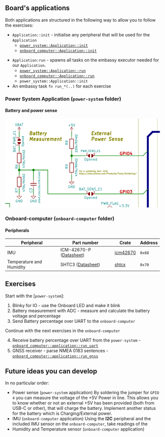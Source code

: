 ## Board's applications

Both applications are structured in the following way to allow you to follow the exercises:
- `Application::init` - initialise any peripheral that will be used for the `Application`
  - [`power_system::Application::init`][power-system-application-init]
  - [`onboard_computer::Application::init`][onboard-computer-application-init]

[power-system-application-init]: ./skeleton/riscv32imac-unknown-none-elf/doc/power_system/application/struct.Application.html#method.init
[onboard-computer-application-init]: ./skeleton/riscv32imac-unknown-none-elf/doc/onboard_computer/application/struct.Application.html#method.init

- `Application:run` - spawns all tasks on the embassy executor needed for our `Application`.
  - [`power_system::Application::run`][power-system-application-run]
  - [`onboard_computer::Application::run`][onboard-computer-application-run]
  - `power_system::Application::init`
- An embassy task `fn run_*(..)` for each exercise

[power-system-application-run]: ./skeleton/riscv32imac-unknown-none-elf/doc/power_system/application/struct.Application.html#method.run
[onboard-computer-application-run]: ./skeleton/riscv32imac-unknown-none-elf/doc/onboard_computer/application/struct.Application.html#method.run

### Power System Application (`power-system` folder)

#### Battery and power sense

![Olimex schematic for GPIO 3 and 4](./olimex_battery_and_power_sense.png "Battery (GPIO 3) and power Sense (GPIO4) GPIOs")

### Onboard-computer (`onboard-computer` folder)

#### Peripherals

| Peripheral               | Part number                              | Crate                      | Address |
| ------------------------ | ---------------------------------------- | -------------------------- | ------- |
| IMU                      | ICM-42670-P ([Datasheet][IMU-datasheet]) | [icm42670][crate-icm42670] | `0x68`  |
| Temperature and Humidity | SHTC3 ([Datasheet][T-H-datasheet])       | [shtcx][crate-shtcx]       | `0x70`  |

[IMU-datasheet]: https://invensense.tdk.com/download-pdf/icm-42670-p-datasheet/
[crate-icm42670]: https://crates.io/crates/icm42670
[T-H-datasheet]: https://www.mouser.com/datasheet/2/682/Sensirion_04202018_HT_DS_SHTC3_Preliminiary_D2-1323493.pdf
[crate-shtcx]: https://crates.io/crates/shtcx
[onboard-computer-i2c-sensors]: https://github.com/esp-rs/esp-rust-board#i2c-peripherals


## Exercises

Start with the [`power-system`]:

1. Blinky for IO - use the Onboard LED and make it blink
2. Battery measurement with ADC - measure and calculate the battery voltage and percentage
3. Send Battery percentage over UART to the `onboard-computer`

Continue with the next exercises in the `onboard-computer`

4. Receive battery percentage over UART from the `power-system` - [`onboard_computer::application::run_uart`][run_uart]
5. GNSS receiver - parse NMEA 0183 sentences - [`onboard_computer::application::run_gnss`][run_gnss]

[run_uart]: todo
[run_gnss]: todo

## Future ideas you can develop
In no particular order:

- Power sense (`power-system` application)
    By soldering the jumper for `GPIO 4` you can measure the voltage of the +5V Power in line.
    This allows you to know whether or not an external +5V has been provided (both from USB-C or other), that will
    charge the battery.
    Implement another status for the battery which is Charging/External power.
- IMU (`onboard-computer` application)
  Using the **I2C** peripheral and the included IMU sensor on the `onboard-computer`, take readings of the 
- Humidity and Temperature sensor (`onboard-computer` application)

